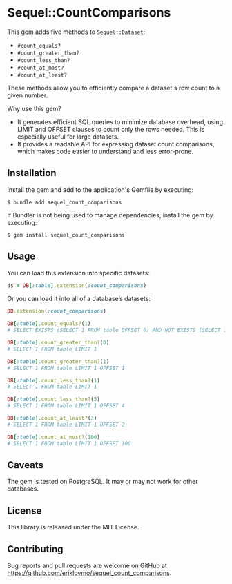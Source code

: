 # Sequel::CountComparisons

This gem adds five methods to `Sequel::Dataset`:

* `#count_equals?`
* `#count_greater_than?`
* `#count_less_than?`
* `#count_at_most?`
* `#count_at_least?`

These methods allow you to efficiently compare a dataset's row count to a given number.

Why use this gem?

* It generates efficient SQL queries to minimize database overhead, using LIMIT
and OFFSET clauses to count only the rows needed. This is especially useful
for large datasets.
* It provides a readable API for expressing dataset count comparisons, which
makes code easier to understand and less error-prone.

## Installation

Install the gem and add to the application's Gemfile by executing:

    $ bundle add sequel_count_comparisons

If Bundler is not being used to manage dependencies, install the gem by executing:

    $ gem install sequel_count_comparisons

## Usage

You can load this extension into specific datasets:

```ruby
ds = DB[:table].extension(:count_comparisons)
``````

Or you can load it into all of a database’s datasets:

```ruby
DB.extension(:count_comparisons)

DB[:table].count_equals?(1)
# SELECT EXISTS (SELECT 1 FROM table OFFSET 0) AND NOT EXISTS (SELECT 1 FROM table OFFSET 1)

DB[:table].count_greater_than?(0)
# SELECT 1 FROM table LIMIT 1

DB[:table].count_greater_than?(1)
# SELECT 1 FROM table LIMIT 1 OFFSET 1

DB[:table].count_less_than?(1)
# SELECT 1 FROM table LIMIT 1

DB[:table].count_less_than?(5)
# SELECT 1 FROM table LIMIT 1 OFFSET 4

DB[:table].count_at_least?(3)
# SELECT 1 FROM table LIMIT 1 OFFSET 2

DB[:table].count_at_most?(100)
# SELECT 1 FROM table LIMIT 1 OFFSET 100

```

## Caveats

The gem is tested on PostgreSQL. It may or may not work for other databases.

## License

This library is released under the MIT License.

## Contributing

Bug reports and pull requests are welcome on GitHub at https://github.com/eriklovmo/sequel_count_comparisons.
